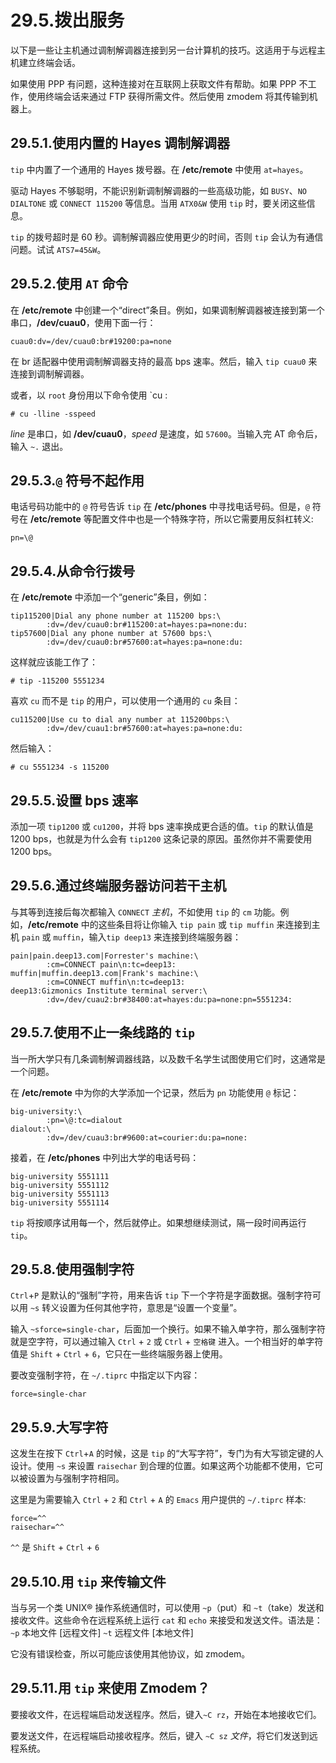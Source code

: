 # 29.5.拨出服务

以下是一些让主机通过调制解调器连接到另一台计算机的技巧。这适用于与远程主机建立终端会话。

如果使用 PPP 有问题，这种连接对在互联网上获取文件有帮助。如果 PPP 不工作，使用终端会话来通过 FTP 获得所需文件。然后使用 zmodem 将其传输到机器上。

## 29.5.1.使用内置的 Hayes 调制解调器

`tip` 中内置了一个通用的 Hayes 拨号器。在 **/etc/remote** 中使用 `at=hayes`。

驱动 Hayes 不够聪明，不能识别新调制解调器的一些高级功能，如 `BUSY`、`NO DIALTONE` 或 `CONNECT 115200` 等信息。当用 `ATX0&W` 使用 `tip` 时，要关闭这些信息。

`tip` 的拨号超时是 60 秒。调制解调器应使用更少的时间，否则 `tip` 会认为有通信问题。试试 `ATS7=45&W`。

## 29.5.2.使用 `AT` 命令

在 **/etc/remote** 中创建一个“direct”条目。例如，如果调制解调器被连接到第一个串口，**/dev/cuau0**，使用下面一行：

```shell-sessionl
cuau0:dv=/dev/cuau0:br#19200:pa=none
```

在 br 适配器中使用调制解调器支持的最高 bps 速率。然后，输入 `tip cuau0` 来连接到调制解调器。

或者，以 `root` 身份用以下命令使用 \`cu :

```shell-sessionl
# cu -lline -sspeed
```

_line_ 是串口，如 **/dev/cuau0**，_speed_ 是速度，如 `57600`。当输入完 AT 命令后，输入 `~.` 退出。

## 29.5.3.`@` 符号不起作用

电话号码功能中的 `@` 符号告诉 `tip` 在 **/etc/phones** 中寻找电话号码。但是，`@` 符号在 **/etc/remote** 等配置文件中也是一个特殊字符，所以它需要用反斜杠转义:

```shell-sessionl
pn=\@
```

## 29.5.4.从命令行拨号

在 **/etc/remote** 中添加一个“generic”条目，例如：

```shell-sessionl
tip115200|Dial any phone number at 115200 bps:\
        :dv=/dev/cuau0:br#115200:at=hayes:pa=none:du:
tip57600|Dial any phone number at 57600 bps:\
        :dv=/dev/cuau0:br#57600:at=hayes:pa=none:du:
```

这样就应该能工作了：

```shell-sessionl
# tip -115200 5551234
```

喜欢 `cu` 而不是 `tip` 的用户，可以使用一个通用的 `cu` 条目：

```shell-sessionl
cu115200|Use cu to dial any number at 115200bps:\
        :dv=/dev/cuau1:br#57600:at=hayes:pa=none:du:
```

然后输入：

```shell-sessionl
# cu 5551234 -s 115200
```

## 29.5.5.设置 bps 速率

添加一项 `tip1200` 或 `cu1200`，并将 bps 速率换成更合适的值。`tip` 的默认值是 1200 bps，也就是为什么会有 `tip1200` 这条记录的原因。虽然你并不需要使用 1200 bps。

## 29.5.6.通过终端服务器访问若干主机

与其等到连接后每次都输入 `CONNECT` _主机_，不如使用 `tip` 的 `cm` 功能。例如，**/etc/remote** 中的这些条目将让你输入 `tip pain` 或 `tip muffin` 来连接到主机 `pain` 或 `muffin`，输入`tip deep13` 来连接到终端服务器：

```shell-sessionl
pain|pain.deep13.com|Forrester's machine:\
        :cm=CONNECT pain\n:tc=deep13:
muffin|muffin.deep13.com|Frank's machine:\
        :cm=CONNECT muffin\n:tc=deep13:
deep13:Gizmonics Institute terminal server:\
        :dv=/dev/cuau2:br#38400:at=hayes:du:pa=none:pn=5551234:
```

## 29.5.7.使用不止一条线路的 `tip`

当一所大学只有几条调制解调器线路，以及数千名学生试图使用它们时，这通常是一个问题。

在 **/etc/remote** 中为你的大学添加一个记录，然后为 `pn` 功能使用 `@` 标记：

```shell-sessionl
big-university:\
        :pn=\@:tc=dialout
dialout:\
        :dv=/dev/cuau3:br#9600:at=courier:du:pa=none:
```

接着，在 **/etc/phones** 中列出大学的电话号码：

```shell-sessionl
big-university 5551111
big-university 5551112
big-university 5551113
big-university 5551114
```

`tip` 将按顺序试用每一个，然后就停止。如果想继续测试，隔一段时间再运行 `tip`。

## 29.5.8.使用强制字符

`Ctrl`+`P` 是默认的“强制”字符，用来告诉 `tip` 下一个字符是字面数据。强制字符可以用 `~s` 转义设置为任何其他字符，意思是“设置一个变量”。

输入 `~sforce=single-char`，后面加一个换行。如果不输入单字符，那么强制字符就是空字符，可以通过输入 `Ctrl` + `2` 或 `Ctrl` + `空格键` 进入。一个相当好的单字符值是 `Shift` + `Ctrl` + `6`，它只在一些终端服务器上使用。

要改变强制字符，在 `~/.tiprc` 中指定以下内容：

```shell-sessionl
force=single-char
```

## 29.5.9.大写字符

这发生在按下 `Ctrl`+`A` 的时候，这是 `tip` 的“大写字符”，专门为有大写锁定键的人设计。使用 `~s` 来设置 `raisechar` 到合理的位置。如果这两个功能都不使用，它可以被设置为与强制字符相同。

这里是为需要输入 `Ctrl` + `2` 和 `Ctrl` + `A` 的 `Emacs` 用户提供的 `~/.tiprc` 样本:

```shell-sessionl
force=^^
raisechar=^^
```

`^^` 是 `Shift` + `Ctrl` + `6`

## 29.5.10.用 `tip` 来传输文件

当与另一个类 UNIX® 操作系统通信时，可以使用 `~p`（put）和 `~t`（take）发送和接收文件。这些命令在远程系统上运行 `cat` 和 `echo` 来接受和发送文件。语法是： `~p` 本地文件 \[远程文件] `~t` 远程文件 \[本地文件]

它没有错误检查，所以可能应该使用其他协议，如 zmodem。

## 29.5.11.用 `tip` 来使用 Zmodem？

要接收文件，在远程端启动发送程序。然后，键入`~C rz`，开始在本地接收它们。

要发送文件，在远程端启动接收程序。然后，键入 `~C sz` _文件_，将它们发送到远程系统。
